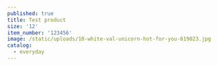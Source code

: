 ```yaml
---
published: true
title: Test product
size: '12'
item_number: '123456'
image: /static/uploads/10-white-val-unicorn-hot-for-you-619023.jpg
catalog:
  - everyday
---
```


